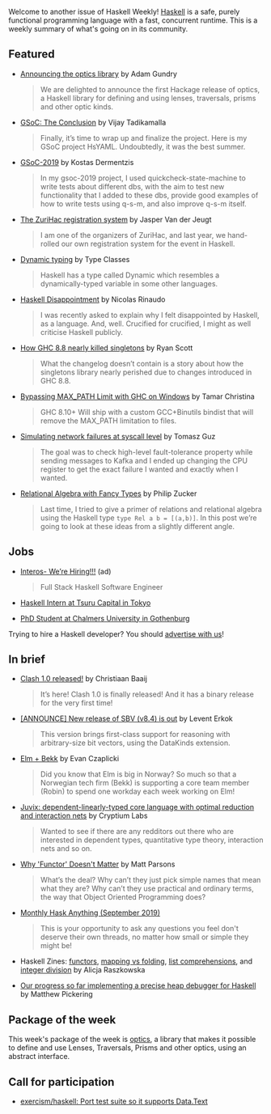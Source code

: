 <!-- 2019-09-05 -->

Welcome to another issue of Haskell Weekly!
[Haskell](https://www.haskell.org) is a safe, purely functional programming language with a fast, concurrent runtime.
This is a weekly summary of what's going on in its community.

## Featured

-   [Announcing the optics library](https://well-typed.com/blog/2019/09/announcing-the-optics-library/) by Adam Gundry
    > We are delighted to announce the first Hackage release of optics, a Haskell library for defining and using lenses, traversals, prisms and other optic kinds.

-   [GSoC: The Conclusion](https://vijayphoenix.github.io/blog/gsoc-the-conclusion/) by Vijay Tadikamalla
    > Finally, it’s time to wrap up and finalize the project. Here is my GSoC project HsYAML. Undoubtedly, it was the best summer.

-   [GSoC-2019](https://github.com/kderme/gsoc/blob/6f644e801e388af891bacbd28d5386b5d5e16bb3/blog/meta-blog.md) by Kostas Dermentzis
    > In my gsoc-2019 project, I used quickcheck-state-machine to write tests about different dbs, with the aim to test new functionality that I added to these dbs, provide good examples of how to write tests using q-s-m, and also improve q-s-m itself.

-   [The ZuriHac registration system](https://jaspervdj.be/posts/2019-09-03-zureg.html) by Jasper Van der Jeugt
    > I am one of the organizers of ZuriHac, and last year, we hand-rolled our own registration system for the event in Haskell.

-   [Dynamic typing](https://typeclasses.com/phrasebook/dynamic) by Type Classes
    > Haskell has a type called Dynamic which resembles a dynamically-typed variable in some other languages.

-   [Haskell Disappointment](https://gist.github.com/nrinaudo/b02d0d17f62b6babea60cb0b52ded287) by Nicolas Rinaudo
    > I was recently asked to explain why I felt disappointed by Haskell, as a language. And, well. Crucified for crucified, I might as well criticise Haskell publicly.

-   [How GHC 8.8 nearly killed singletons](https://ryanglscott.github.io/2019/08/29/how-ghc-8-8-nearly-killed-singletons/) by Ryan Scott
    > What the changelog doesn’t contain is a story about how the singletons library nearly perished due to changes introduced in GHC 8.8.

-   [Bypassing MAX_PATH Limit with GHC on Windows](https://hub.zhox.com/posts/bypassing-max_path-limit-on-windows/) by Tamar Christina
    > GHC 8.10+ Will ship with a custom GCC+Binutils bindist that will remove the MAX_PATH limitation to files.

-   [Simulating network failures at syscall level](https://tgrez.github.io/posts/2019-09-04-simulate-network-failures.html) by Tomasz Guz
    > The goal was to check high-level fault-tolerance property while sending messages to Kafka and I ended up changing the CPU register to get the exact failure I wanted and exactly when I wanted.

-   [Relational Algebra with Fancy Types](http://www.philipzucker.com/relational-algebra-with-fancy-types/) by Philip Zucker
    > Last time, I tried to give a primer of relations and relational algebra using the Haskell type `type Rel a b = [(a,b)]`. In this post we’re going to look at these ideas from a slightly different angle.

## Jobs

-   [Interos- We’re Hiring!!!](https://interos.applicantpro.com/jobs/986650.html) (ad)
    > Full Stack Haskell Software Engineer

-   [Haskell Intern at Tsuru Capital in Tokyo](https://www.tsurucapital.com/en/)

-   [PhD Student at Chalmers University in Gothenburg](https://www.chalmers.se/en/about-chalmers/Working-at-Chalmers/Vacancies/Pages/default.aspx?rmpage=job&rmjob=7798)

Trying to hire a Haskell developer?
You should [advertise with us](https://haskellweekly.news/advertising.html)!

## In brief

-   [Clash 1.0 released!](https://clash-lang.org/news/02-clash10/) by Christiaan Baaij
    > It’s here! Clash 1.0 is finally released! And it has a binary release for the very first time!

-   [[ANNOUNCE] New release of SBV (v8.4) is out](https://np.reddit.com/r/haskell/comments/cy01lz/announce_new_release_of_sbv_v84_is_out/) by Levent Erkok
    > This version brings first-class support for reasoning with arbitrary-size bit vectors, using the DataKinds extension.

-   [Elm + Bekk](https://elm-lang.org/news/elm-and-bekk) by Evan Czaplicki
    > Did you know that Elm is big in Norway? So much so that a Norwegian tech firm (Bekk) is supporting a core team member (Robin) to spend one workday each week working on Elm!

-   [Juvix: dependent-linearly-typed core language with optimal reduction and interaction nets](https://np.reddit.com/r/haskell/comments/czierr/juvix_dependentlinearlytyped_core_language_with/) by Cryptium Labs
    > Wanted to see if there are any redditors out there who are interested in dependent types, quantitative type theory, interaction nets and so on.

-   [Why 'Functor' Doesn't Matter](https://www.parsonsmatt.org/2019/08/30/why_functor_doesnt_matter.html) by Matt Parsons
    > What’s the deal? Why can’t they just pick simple names that mean what they are? Why can’t they use practical and ordinary terms, the way that Object Oriented Programming does?

-   [Monthly Hask Anything (September 2019)](https://np.reddit.com/r/haskell/comments/cxxsyz/monthly_hask_anything_september_2019/)
    > This is your opportunity to ask any questions you feel don't deserve their own threads, no matter how small or simple they might be!

-   Haskell Zines: [functors](https://alicja.dev/zines/haskell_functors), [mapping vs folding](https://alicja.dev/zines/haskell_mapping_vs_folding), [list comprehensions](https://alicja.dev/zines/haskell_list_comprehensions), and [integer division](https://alicja.dev/zines/haskell_division) by Alicja Raszkowska

-   [Our progress so far implementing a precise heap debugger for Haskell](https://www.youtube.com/watch?v=IW2VoSdl1GM) by Matthew Pickering

## Package of the week

This week's package of the week is [optics](https://hackage.haskell.org/package/optics-0.1), a library that makes it possible to define and use Lenses, Traversals, Prisms and other optics, using an abstract interface.

## Call for participation

-   [exercism/haskell: Port test suite so it supports Data.Text](https://github.com/exercism/haskell/issues/841)
